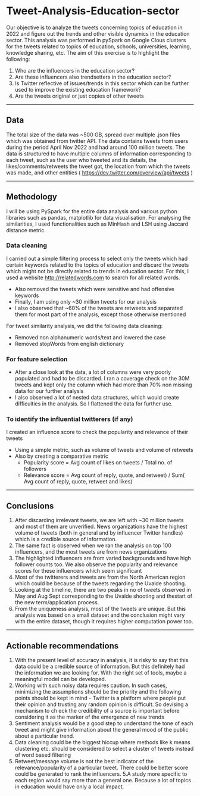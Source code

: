 # Tweet-Analysis-Education-sector

Our objective is to analyze the tweets concerning topics of education in 2022 and figure out the trends and other visible dynamics in the education sector. This analysis was performed in pySpark on Google Clous clusters for the tweets related to topics of education, schools, universities, learning, knowledge sharing, etc. The aim of this exercise is to highlight the following:

1. Who are the influencers in the education sector?
2. Are these influencers also trendsetters in the education sector?
3. Is Twitter reflective of issues/trends in this sector which can be further used to improve the existing education framework?
4. Are the tweets original or just copies of other tweets

------------------------------------------------------------------------------------------------------------------------

## Data

The total size of the data was ~500 GB, spread over multiple .json files which was obtained from twitter API. The data contains tweets from users during the period April Nov 2022 and had around 100 million tweets. The data is structured to have multiple columns of information corresponding to each tweet, such as the user who tweeted and its details, the likes/comments/retweets the tweet got, the location from which the tweets was made, and other entities ( https://dev.twitter.com/overview/api/tweets )

-------------------------------------------------------------------------------------------------------------------------

## Methodology

I will be using PySpark for the entire data analysis and various python libraries such as pandas, matplotlib for data visualisation. For analysing the similarities, I used functionalities such as MinHash and LSH using Jaccard distance metric.

### Data cleaning

I carried out a simple filtering process to select only the tweets which had certain keywords related to the topics of education and discard the tweets which might not be directly related to trends in education sector. For this, I used a website http://relatedwords.com to search for all related words.

* Also removed the tweets which were sensitive and had offensive keywords
* Finally, I am using only ~30 million tweets for our analysis
* I also observed that ~60% of the tweets are retweets and separated them for most part of the analysis, except those otherwise mentioned

For tweet similarity analysis, we did the following data cleaning:
* Removed non alphanumeric words/text and lowered the case
* Removed stopWords from english dictionary

### For feature selection

* After a close look at the data, a lot of columns were very poorly populated and had to be discarded. I ran a coverage check on the 30M tweets and kept only the column which had more than 70% non missing data for our further analysis
* I also observed a lot of nested data structures, which would create difficulties in the analysis. So I flattened the data for further use.

### To identify the influential twitterers (if any)

I created an influence score to check the popularity and relevance of their tweets
* Using a simple metric, such as volume of tweets and volume of retweets
* Also by creating a comparative metric
    * Popularity score = Avg count of likes on tweets / Total no. of followers
    * Relevance score = Avg count of reply, quote, and retweet) / Sum( Avg count of reply, quote, retweet and likes)

-------------------------------------------------------------------------------------------------------------------------

## Conclusions

1. After discarding irrelevant tweets, we are left with ~30 million tweets and most of them are unverified. News organizations have the highest volume of tweets (both in general and by influencer Twitter handles) which is a credible source of information.
2. The same fact is observed when we ran the analysis on top 100 influencers, and the most tweets are from news organizations
3. The highlighted influencers are from varied backgrounds and have high follower counts too. We also observe the popularity and relevance scores for these influencers which seem significant
4. Most of the twitterers and tweets are from the North American region which could be because of the tweets regarding the Uvalde shooting.
5. Looking at the timeline, there are two peaks in no of tweets observed in May and Aug Sept corresponding to the Uvalde shooting and thestart of the new term/application process.
6. From the uniqueness analysis, most of the tweets are unique. But this analysis was based on a small dataset and the conclusion might vary with the entire dataset, though it requires higher computation power too.

-------------------------------------------------------------------------------------------------------------------------

## Actionable recommendations

1. With the present level of accuracy in analysis, it is risky to say that this data could be a credible source of information. But this definitely had the information we are looking for. With the right set of tools, maybe a meaningful model can be developed.
2. Working with such noisy data requires caution. In such cases, minimizing the assumptions should be the priority and the following points should be kept in mind - Twitter is a platform where people put their opinion and trusting any random opinion is difficult. So devising a mechanism to ch eck the
credibility of a source is important before considering it as the marker of the emergence of new trends
3. Sentiment analysis would be a good step to understand the tone of each tweet and might give information about the general mood of the public about a particular trend.
4. Data cleaning could be the biggest hiccup where methods like k means clustering etc. should be considered to select a cluster of tweets instead of word based filtering
5. Retweet/message volume is not the best indicator of the relevance/popularity of a particular tweet. There could be better score could be generated to rank the influencers.
5.A study more specific to each region would say more than a general one. Because a lot of topics in education would have only a local impact.